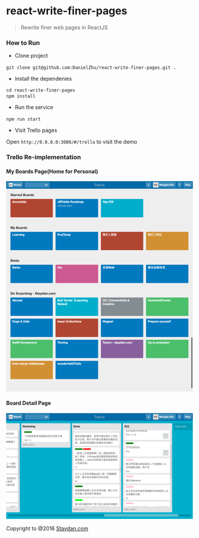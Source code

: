 # react-write-finer-pages

> Rewrite finer web pages in ReactJS

### How to Run

- Clone project

`git clone git@github.com:DanielZhu/react-write-finer-pages.git .`

- Install the dependenies

```
cd react-write-finer-pages
npm install
```

- Run the service

`npm run start`

- Visit Trello pages

Open `http://0.0.0.0:3000/#/trello` to visit the demo

### Trello Re-implementation

#### My Boards Page(Home for Personal)

<img width="680px" src="src/assets/previews/trello/myboards.png">

#### Board Detail Page

<img width="680px" src="src/assets/previews/trello/board_detail.png">


Copyright to @2016 [Staydan.com](http://staydan.com)
